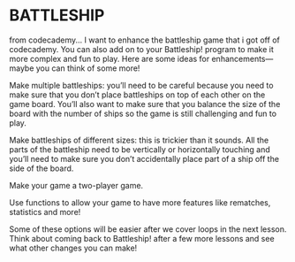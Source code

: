 # BATTLESHIP
from codecademy... I want to enhance the battleship game that i got off of codecademy.
You can also add on to your Battleship! program to make it more complex and fun to play. Here are some ideas for enhancements—maybe you can think of some more!

Make multiple battleships: you’ll need to be careful because you need to make sure that you don’t place battleships on top of each other on the game board. You’ll also want to make sure that you balance the size of the board with the number of ships so the game is still challenging and fun to play.

Make battleships of different sizes: this is trickier than it sounds. All the parts of the battleship need to be vertically or horizontally touching and you’ll need to make sure you don’t accidentally place part of a ship off the side of the board.

Make your game a two-player game.

Use functions to allow your game to have more features like rematches, statistics and more!

Some of these options will be easier after we cover loops in the next lesson. Think about coming back to Battleship! after a few more lessons and see what other changes you can make!
